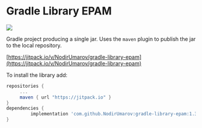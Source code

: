 # Gradle Library EPAM

[![](https://jitpack.io/v/NodirUmarov/gradle-library-epam.svg?Label=Release)](https://jitpack.io/#NodirUmarov/gradle-library-epam)

Gradle project producing a single jar. Uses the `maven` plugin to publish the jar to the local repository.

[https://jitpack.io/v/NodirUmarov/gradle-library-epam](https://jitpack.io/v/NodirUmarov/gradle-library-epam)

To install the library add:

   ```gradle
   repositories { 
        ...
        maven { url "https://jitpack.io" }
   }
   dependencies {
	        implementation 'com.github.NodirUmarov:gradle-library-epam:1.3.5'
   }
   ```  
